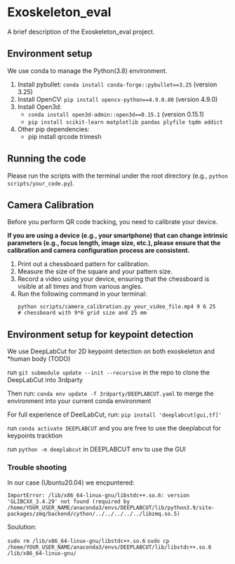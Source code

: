 # Exoskeleton_eval

A brief description of the Exoskeleton_eval project.

## Environment setup

We use conda to manage the Python(3.8) environment.

1. Install pybullet: `conda install conda-forge::pybullet==3.25` (version 3.25)
2. Install OpenCV: `pip install opencv-python==4.9.0.80` (version 4.9.0)
3. Install Open3d:
    - `conda install open3d-admin::open3d==0.15.1` (version 0.15.1)
    - `pip install scikit-learn matplotlib pandas plyfile tqdm addict`
4. Other pip dependencies:
    - pip install qrcode trimesh

## Running the code

Please run the scripts with the terminal under the root directory (e.g., `python scripts/your_code.py`).

## Camera Calibration

Before you perform QR code tracking, you need to calibrate your device.

**If you are using a device (e.g., your smartphone) that can change intrinsic parameters (e.g., focus length, image size, etc.), please ensure that the calibration and camera configuration process are consistent.**

1. Print out a chessboard pattern for calibration.
2. Measure the size of the square and your pattern size.
3. Record a video using your device, ensuring that the chessboard is visible at all times and from various angles.
4. Run the following command in your terminal:
    ```console
    python scripts/camera_calibration.py your_video_file.mp4 9 6 25
    # chessboard with 9*6 grid size and 25 mm
    ```

## Environment setup for keypoint detection

We use DeepLabCut for 2D keypoint detection on both exoskeleton and *human body (TODO)

run `git submodule update --init --recursive` in the repo to clone the DeepLabCut into 3rdparty

Then run: `conda env update -f 3rdparty/DEEPLABCUT.yaml` to merge the environment into your current conda environment

For full experience of DeelLabCut, run: `pip install 'deeplabcut[gui,tf]'` 

run `conda activate DEEPLABCUT` and you are free to use the deeplabcut for keypoints tracktion

run `python -m deeplabcut` in DEEPLABCUT env to use the GUI

### Trouble shooting
In our case (Ubuntu20.04) we encpuntered:

`ImportError: /lib/x86_64-linux-gnu/libstdc++.so.6: version 'GLIBCXX_3.4.29' not found (required by /home/YOUR_USER_NAME/anaconda3/envs/DEEPLABCUT/lib/python3.9/site-packages/zmq/backend/cython/../../../../../libzmq.so.5)`

Soulution:

`sudo rm /lib/x86_64-linux-gnu/libstdc++.so.6`
`sudo cp /home/YOUR_USER_NAME/anaconda3/envs/DEEPLABCUT/lib/libstdc++.so.6 /lib/x86_64-linux-gnu/`